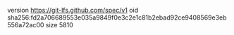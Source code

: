 version https://git-lfs.github.com/spec/v1
oid sha256:fd2a706689553e035a9849f0e3c2e1c81b2ebad92ce9408569e3eb556a72ac00
size 5810
